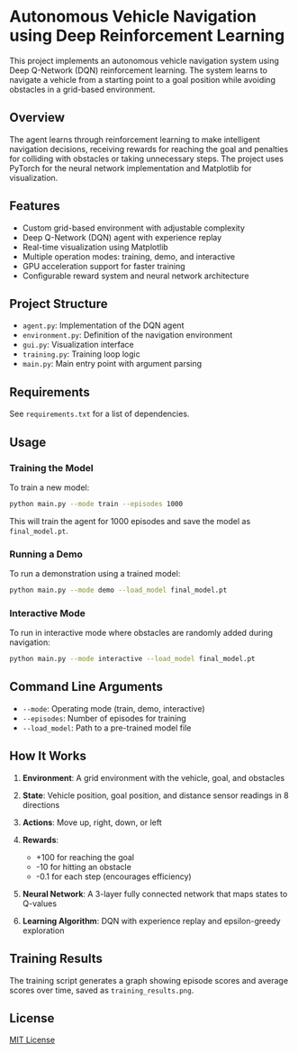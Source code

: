# Autonomous Vehicle Navigation using Deep Reinforcement Learning

This project implements an autonomous vehicle navigation system using Deep Q-Network (DQN) reinforcement learning. The system learns to navigate a vehicle from a starting point to a goal position while avoiding obstacles in a grid-based environment.

## Overview

The agent learns through reinforcement learning to make intelligent navigation decisions, receiving rewards for reaching the goal and penalties for colliding with obstacles or taking unnecessary steps. The project uses PyTorch for the neural network implementation and Matplotlib for visualization.

## Features

- Custom grid-based environment with adjustable complexity
- Deep Q-Network (DQN) agent with experience replay
- Real-time visualization using Matplotlib
- Multiple operation modes: training, demo, and interactive
- GPU acceleration support for faster training
- Configurable reward system and neural network architecture

## Project Structure

- `agent.py`: Implementation of the DQN agent
- `environment.py`: Definition of the navigation environment
- `gui.py`: Visualization interface
- `training.py`: Training loop logic
- `main.py`: Main entry point with argument parsing

## Requirements

See `requirements.txt` for a list of dependencies.

## Usage

### Training the Model

To train a new model:

```bash
python main.py --mode train --episodes 1000
```

This will train the agent for 1000 episodes and save the model as `final_model.pt`.

### Running a Demo

To run a demonstration using a trained model:

```bash
python main.py --mode demo --load_model final_model.pt
```

### Interactive Mode

To run in interactive mode where obstacles are randomly added during navigation:

```bash
python main.py --mode interactive --load_model final_model.pt
```

## Command Line Arguments

- `--mode`: Operating mode (train, demo, interactive)
- `--episodes`: Number of episodes for training
- `--load_model`: Path to a pre-trained model file

## How It Works

1. **Environment**: A grid environment with the vehicle, goal, and obstacles
2. **State**: Vehicle position, goal position, and distance sensor readings in 8 directions
3. **Actions**: Move up, right, down, or left
4. **Rewards**:
   - +100 for reaching the goal
   - -10 for hitting an obstacle
   - -0.1 for each step (encourages efficiency)

5. **Neural Network**: A 3-layer fully connected network that maps states to Q-values
6. **Learning Algorithm**: DQN with experience replay and epsilon-greedy exploration

## Training Results

The training script generates a graph showing episode scores and average scores over time, saved as `training_results.png`.

## License

[MIT License](LICENSE)
